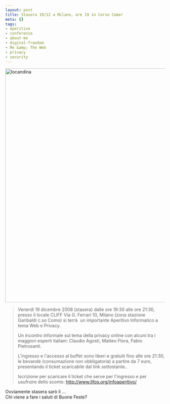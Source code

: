 ```yaml
--- 
layout: post
title: Stasera 19/12 a Milano, ore 19 in Corso Como!
meta: {}
tags: 
- aperitivo
- conferenza
- about-me
- digital-freedom
- Me &amp; The Web
- privacy
- security
---
```

<a href="http://www.lastknight.com/download//2008/12/locandina.jpg"><img src="http://www.lastknight.com/download//2008/12/locandina.jpg" alt="locandina" title="locandina" width="523" height="740" class="aligncenter size-full wp-image-1229" /></a>  
    
>Venerdì 19 dicembre 2008 (stasera) dalle ore 19:30 alle ore 21:30, presso il locale CLIFF  Via G. Ferrari 10, Milano (zona stazione Garibaldi c.so Como) si terrà  un importante Aperitivo Informatico a tema Web e Privacy.  
>  
>Un incontro informale sul tema della privacy online con alcuni tra i maggiori esperti italiani: Claudio Agosti, Matteo Flora, Fabio Pietrosanti.  
>  
>L'ingresso e l'accesso al buffet sono liberi e gratuiti fino alle ore 21:30, le bevande (consumazione non obbligatoria) a partire da 7 euro, presentando il ticket scaricabile dal link sottostante..  
>   
> Iscrizione per scaricare il ticket che serve per l'ingresso e per usufruire dello sconto: <http://www.lifos.org/infoaperitivo/>  
  
Ovviamente stasera sarò lì ...  
Chi viene a fare i saluti di Buone Feste? 
